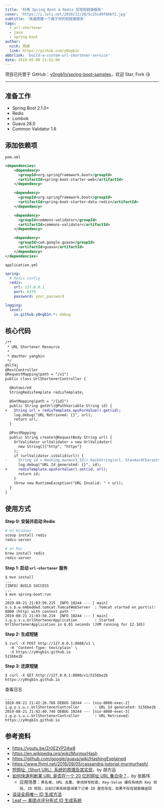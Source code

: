 ```yaml
---
title: '利用 Spring Boot & Redis 实现短链接服务'
cover: 'https://i.loli.net/2018/12/28/5c25c49f86bf2.jpg'
subtitle: '快速搭建一个属于你的短链接服务'
tags:
  - url-shortener
  - java
  - spring-boot
author:
  nick: 杨斌
  link: https://github.com/y0ngb1n
abbrlink: 'build-a-custom-url-shortener-service'
date: 2019-05-08 21:52:00
---
```

项目已托管于 GitHub：[y0ngb1n/spring-boot-samples](https://github.com/y0ngb1n/spring-boot-samples)，欢迎 Star, Fork :kissing_heart:

---

## 准备工作

+ Spring Boot 2.1.0+
+ Redis
+ Lombok
+ Guava 28.0
+ Common Validator 1.6

## 添加依赖项

`pom.xml`
```xml
<dependencies>
    <dependency>
      <groupId>org.springframework.boot</groupId>
      <artifactId>spring-boot-starter-web</artifactId>
    </dependency>

    <dependency>
      <groupId>org.springframework.boot</groupId>
      <artifactId>spring-boot-starter-data-redis</artifactId>
    </dependency>

    <dependency>
      <groupId>commons-validator</groupId>
      <artifactId>commons-validator</artifactId>
    </dependency>

    <dependency>
      <groupId>com.google.guava</groupId>
      <artifactId>guava</artifactId>
    </dependency>
</dependencies>
```

`application.yml`
```yaml
spring:
  # Redis Config
  redis:
    url: 127.0.0.1
    port: 6379
    password: your_password

logging:
  level:
    io.github.y0ngb1n.*: debug
```

## 核心代码

```diff
/**
 * URL Shortener Resource
 *
 * @author yangbin
 */
@Slf4j
@RestController
@RequestMapping(path = "/v1")
public class UrlShortenerController {

  @Autowired
  StringRedisTemplate redisTemplate;

  @GetMapping(path = "/{id}")
  public String getUrl(@PathVariable String id) {
+   String url = redisTemplate.opsForValue().get(id);
    log.debug("URL Retrieved: {}", url);
    return url;
  }

  @PostMapping
  public String create(@RequestBody String url) {
    UrlValidator urlValidator = new UrlValidator(
      new String[]{"http", "https"}
    );
    if (urlValidator.isValid(url)) {
-     String id = Hashing.murmur3_32().hashString(url, StandardCharsets.UTF_8).toString();
      log.debug("URL Id generated: {}", id);
+     redisTemplate.opsForValue().set(id, url);
      return id;
    }
    throw new RuntimeException("URL Invalid: " + url);
  }
}
```

## 使用方式

**Step 0: 安装并启动 Redis**

```bash
# on Windows
scoop install redis
redis-server

# on Mac
brew install redis
redis-server
```

**Step 1: 启动 `url-shortener` 服务**

```console
$ mvn install
...
[INFO] BUILD SUCCESS
...
$ mvn spring-boot:run
...
2019-08-21 21:03:50.215  INFO 10244 --- [ main] o.s.b.w.embedded.tomcat.TomcatWebServer  : Tomcat started on port(s): 8080 (http) with context path ''
2019-08-21 21:03:50.219  INFO 10244 --- [ main] i.g.y.s.u.UrlShortenerApplication        : Started UrlShortenerApplication in 6.01 seconds (JVM running for 12.165)
```

**Step 2: 生成短链**

```console
$ curl -X POST http://127.0.0.1:8080/v1 \
  -H 'Content-Type: text/plain' \
  -d https://y0ngb1n.github.io
515bbe2b
```

**Step 3: 还原短链**

```console
$ curl -X GET http://127.0.0.1:8080/v1/515bbe2b
https://y0ngb1n.github.io
```

查看日志

```console
...
2019-08-21 21:42:26.788 DEBUG 10244 --- [nio-8080-exec-2] i.g.y.s.u.c.UrlShortenerController       : URL Id generated: 515bbe2b
2019-08-21 21:42:40.748 DEBUG 10244 --- [nio-8080-exec-3] i.g.y.s.u.c.UrlShortenerController       : URL Retrieved: https://y0ngb1n.github.io
```

## 参考资料

+ https://youtu.be/Zr0E2VP24w8
+ https://en.wikipedia.org/wiki/MurmurHash
+ https://github.com/google/guava/wiki/HashingExplained
+ https://www.flyml.net/2016/09/05/cassandra-tutorial-murmurhash/
+ [短网址（Short URL）系统的原理及其实现](https://hufangyun.com/2017/short-url/)，by 胡方运
+ [如何快速判断某 URL 是否在一个 20 亿的网址 URL 集合中？](https://zhangzw.com/20190521.html)，by 张振伟
  - 应用场景：`黑名单`、`URL 去重`、`单词拼写检查`、`Key-Value 缓存系统的 Key 校验`、`ID 校验，比如订单系统查询某个订单 ID 是否存在，如果不存在就直接返回`
+ [谈谈全局唯一 ID 生成方法](https://yuerblog.cc/2017/06/06/unique-id-generator/)
+ [Leaf — 美团点评分布式 ID 生成系统](https://tech.meituan.com/2017/04/21/mt-leaf.html)
